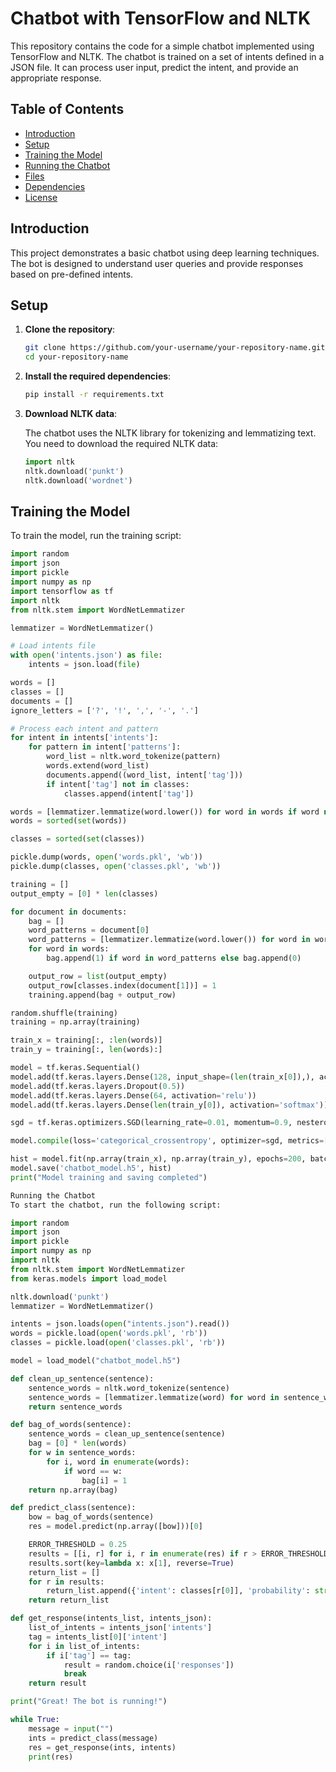 # Chatbot with TensorFlow and NLTK

This repository contains the code for a simple chatbot implemented using TensorFlow and NLTK. The chatbot is trained on a set of intents defined in a JSON file. It can process user input, predict the intent, and provide an appropriate response.

## Table of Contents

- [Introduction](#introduction)
- [Setup](#setup)
- [Training the Model](#training-the-model)
- [Running the Chatbot](#running-the-chatbot)
- [Files](#files)
- [Dependencies](#dependencies)
- [License](#license)

## Introduction

This project demonstrates a basic chatbot using deep learning techniques. The bot is designed to understand user queries and provide responses based on pre-defined intents.

## Setup

1. **Clone the repository**:

    ```bash
    git clone https://github.com/your-username/your-repository-name.git
    cd your-repository-name
    ```

2. **Install the required dependencies**:

    ```bash
    pip install -r requirements.txt
    ```

3. **Download NLTK data**:

    The chatbot uses the NLTK library for tokenizing and lemmatizing text. You need to download the required NLTK data:

    ```python
    import nltk
    nltk.download('punkt')
    nltk.download('wordnet')
    ```

## Training the Model

To train the model, run the training script:

```python
import random
import json
import pickle
import numpy as np
import tensorflow as tf
import nltk
from nltk.stem import WordNetLemmatizer

lemmatizer = WordNetLemmatizer()

# Load intents file
with open('intents.json') as file:
    intents = json.load(file)

words = []
classes = []
documents = []
ignore_letters = ['?', '!', ',', '-', '.']

# Process each intent and pattern
for intent in intents['intents']:
    for pattern in intent['patterns']:
        word_list = nltk.word_tokenize(pattern)
        words.extend(word_list)
        documents.append((word_list, intent['tag']))
        if intent['tag'] not in classes:
            classes.append(intent['tag'])

words = [lemmatizer.lemmatize(word.lower()) for word in words if word not in ignore_letters]
words = sorted(set(words))

classes = sorted(set(classes))

pickle.dump(words, open('words.pkl', 'wb'))
pickle.dump(classes, open('classes.pkl', 'wb'))

training = []
output_empty = [0] * len(classes)

for document in documents:
    bag = []
    word_patterns = document[0]
    word_patterns = [lemmatizer.lemmatize(word.lower()) for word in word_patterns]
    for word in words:
        bag.append(1) if word in word_patterns else bag.append(0)

    output_row = list(output_empty)
    output_row[classes.index(document[1])] = 1
    training.append(bag + output_row)

random.shuffle(training)
training = np.array(training)

train_x = training[:, :len(words)]
train_y = training[:, len(words):]

model = tf.keras.Sequential()
model.add(tf.keras.layers.Dense(128, input_shape=(len(train_x[0]),), activation='relu'))
model.add(tf.keras.layers.Dropout(0.5))
model.add(tf.keras.layers.Dense(64, activation='relu'))
model.add(tf.keras.layers.Dense(len(train_y[0]), activation='softmax'))

sgd = tf.keras.optimizers.SGD(learning_rate=0.01, momentum=0.9, nesterov=True)

model.compile(loss='categorical_crossentropy', optimizer=sgd, metrics=['accuracy'])

hist = model.fit(np.array(train_x), np.array(train_y), epochs=200, batch_size=5, verbose=1)
model.save('chatbot_model.h5', hist)
print("Model training and saving completed")

Running the Chatbot
To start the chatbot, run the following script:

import random
import json
import pickle
import numpy as np
import nltk
from nltk.stem import WordNetLemmatizer
from keras.models import load_model

nltk.download('punkt')
lemmatizer = WordNetLemmatizer()

intents = json.loads(open("intents.json").read())
words = pickle.load(open('words.pkl', 'rb'))
classes = pickle.load(open('classes.pkl', 'rb'))

model = load_model("chatbot_model.h5")

def clean_up_sentence(sentence):
    sentence_words = nltk.word_tokenize(sentence)
    sentence_words = [lemmatizer.lemmatize(word) for word in sentence_words]
    return sentence_words

def bag_of_words(sentence):
    sentence_words = clean_up_sentence(sentence)
    bag = [0] * len(words)
    for w in sentence_words:
        for i, word in enumerate(words):
            if word == w:
                bag[i] = 1
    return np.array(bag)

def predict_class(sentence):
    bow = bag_of_words(sentence)
    res = model.predict(np.array([bow]))[0]

    ERROR_THRESHOLD = 0.25
    results = [[i, r] for i, r in enumerate(res) if r > ERROR_THRESHOLD]
    results.sort(key=lambda x: x[1], reverse=True)
    return_list = []
    for r in results:
        return_list.append({'intent': classes[r[0]], 'probability': str(r[1])})
    return return_list

def get_response(intents_list, intents_json):
    list_of_intents = intents_json['intents']
    tag = intents_list[0]['intent']
    for i in list_of_intents:
        if i['tag'] == tag:
            result = random.choice(i['responses'])
            break
    return result

print("Great! The bot is running!")

while True:
    message = input("")
    ints = predict_class(message)
    res = get_response(ints, intents)
    print(res)
